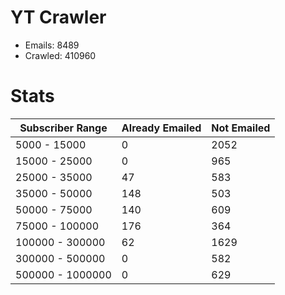 # YT Crawler
- Emails: 8489
- Crawled: 410960

# Stats
| Subscriber Range  | Already Emailed | Not Emailed |
|-------|-------|-------|
| 5000 - 15000 | 0 | 2052 |
| 15000 - 25000 | 0 | 965 |
| 25000 - 35000 | 47 | 583 |
| 35000 - 50000 | 148 | 503 |
| 50000 - 75000 | 140 | 609 |
| 75000 - 100000 | 176 | 364 |
| 100000 - 300000 | 62 | 1629 |
| 300000 - 500000 | 0 | 582 |
| 500000 - 1000000 | 0 | 629 |
